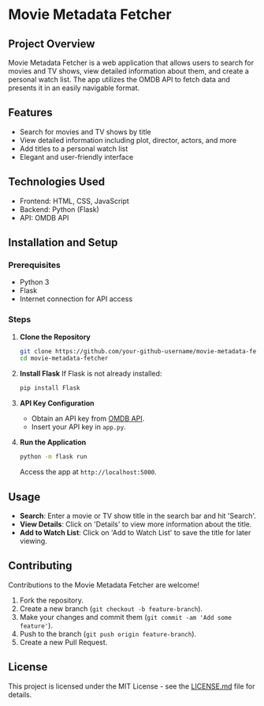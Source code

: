 # Movie Metadata Fetcher

## Project Overview
Movie Metadata Fetcher is a web application that allows users to search for movies and TV shows, view detailed information about them, and create a personal watch list. The app utilizes the OMDB API to fetch data and presents it in an easily navigable format.

## Features
- Search for movies and TV shows by title
- View detailed information including plot, director, actors, and more
- Add titles to a personal watch list
- Elegant and user-friendly interface

## Technologies Used
- Frontend: HTML, CSS, JavaScript
- Backend: Python (Flask)
- API: OMDB API

## Installation and Setup

### Prerequisites
- Python 3
- Flask
- Internet connection for API access

### Steps
1. **Clone the Repository**
   ```bash
   git clone https://github.com/your-github-username/movie-metadata-fetcher.git
   cd movie-metadata-fetcher
   ```

2. **Install Flask**
   If Flask is not already installed:
   ```bash
   pip install Flask
   ```

3. **API Key Configuration**
   - Obtain an API key from [OMDB API](https://www.omdbapi.com/apikey.aspx).
   - Insert your API key in `app.py`.

4. **Run the Application**
   ```bash
   python -m flask run
   ```
   Access the app at `http://localhost:5000`.

## Usage
- **Search**: Enter a movie or TV show title in the search bar and hit 'Search'.
- **View Details**: Click on 'Details' to view more information about the title.
- **Add to Watch List**: Click on 'Add to Watch List' to save the title for later viewing.

## Contributing
Contributions to the Movie Metadata Fetcher are welcome!
1. Fork the repository.
2. Create a new branch (`git checkout -b feature-branch`).
3. Make your changes and commit them (`git commit -am 'Add some feature'`).
4. Push to the branch (`git push origin feature-branch`).
5. Create a new Pull Request.

## License
This project is licensed under the MIT License - see the [LICENSE.md](LICENSE.md) file for details.